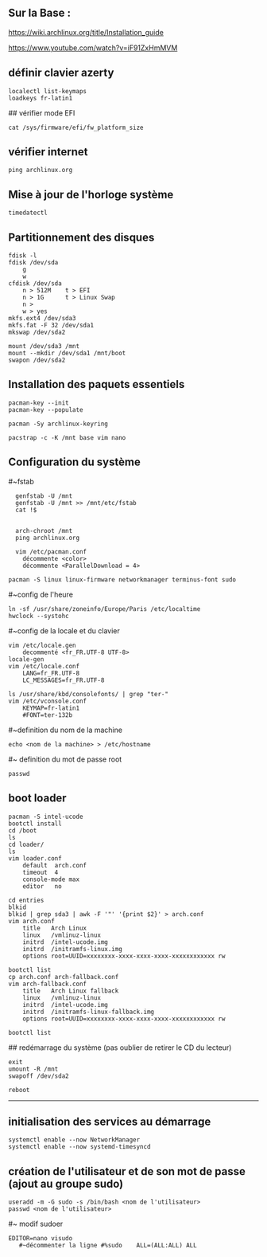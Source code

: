 ## Sur la Base :
https://wiki.archlinux.org/title/Installation_guide

https://www.youtube.com/watch?v=iF91ZxHmMVM

## définir clavier azerty
```
localectl list-keymaps
loadkeys fr-latin1
```
## vérifier mode EFI

`cat /sys/firmware/efi/fw_platform_size`

## vérifier internet

`ping archlinux.org`

## Mise à jour de l'horloge système

`timedatectl`

## Partitionnement des disques
```
fdisk -l
fdisk /dev/sda
	g
	w
cfdisk /dev/sda
	n > 512M	t > EFI
	n > 1G		t > Linux Swap
	n > 
	w > yes
mkfs.ext4 /dev/sda3
mkfs.fat -F 32 /dev/sda1
mkswap /dev/sda2

mount /dev/sda3 /mnt
mount --mkdir /dev/sda1 /mnt/boot
swapon /dev/sda2
```
## Installation des paquets essentiels
```
pacman-key --init
pacman-key --populate

pacman -Sy archlinux-keyring

pacstrap -c -K /mnt base vim nano
```
## Configuration du système
  #~fstab
```
  genfstab -U /mnt  
  genfstab -U /mnt >> /mnt/etc/fstab
  cat !$
  
   
  arch-chroot /mnt
  ping archlinux.org
  
  vim /etc/pacman.conf
	décommente <color>
	décommente <ParallelDownload = 4>

pacman -S linux linux-firmware networkmanager terminus-font sudo
```
 #~config de l'heure
```
ln -sf /usr/share/zoneinfo/Europe/Paris /etc/localtime
hwclock --systohc
```
 #~config de la locale et du clavier
```
vim /etc/locale.gen
	decommenté <fr_FR.UTF-8 UTF-8>
locale-gen
vim /etc/locale.conf
	LANG=fr_FR.UTF-8
	LC_MESSAGES=fr_FR.UTF-8
	
ls /usr/share/kbd/consolefonts/ | grep "ter-"
vim /etc/vconsole.conf
	KEYMAP=fr-latin1
	#FONT=ter-132b
```
 #~definition du nom de la machine
 
`echo <nom de la machine> > /etc/hostname`

 #~ definition du mot de passe root
 
`passwd`

## boot loader
```
pacman -S intel-ucode
bootctl install
cd /boot
ls
cd loader/
ls
vim loader.conf
	default  arch.conf
	timeout  4
	console-mode max
	editor   no

cd entries
blkid
blkid | grep sda3 | awk -F '"' '{print $2}' > arch.conf
vim arch.conf
	title   Arch Linux
	linux   /vmlinuz-linux
	initrd  /intel-ucode.img
	initrd	/initramfs-linux.img
	options root=UUID=xxxxxxxx-xxxx-xxxx-xxxx-xxxxxxxxxxxx rw

bootctl list
cp arch.conf arch-fallback.conf
vim arch-fallback.conf
	title   Arch Linux fallback
	linux   /vmlinuz-linux
	initrd  /intel-ucode.img
	initrd	/initramfs-linux-fallback.img
	options root=UUID=xxxxxxxx-xxxx-xxxx-xxxx-xxxxxxxxxxxx rw

bootctl list
```
## redémarrage du système (pas oublier de retirer le CD du  lecteur)
```
exit
umount -R /mnt
swapoff /dev/sda2

reboot
```
--------------------------
## initialisation des services au démarrage 
```
systemctl enable --now NetworkManager
systemctl enable --now systemd-timesyncd
```
## création de l'utilisateur et de son mot de passe (ajout au groupe sudo)
```
useradd -m -G sudo -s /bin/bash <nom de l'utilisateur>
passwd <nom de l'utilisateur>
```
#~ modif sudoer
```
EDITOR=nano visudo
   #~décommenter la ligne #%sudo	ALL=(ALL:ALL) ALL
```

 










